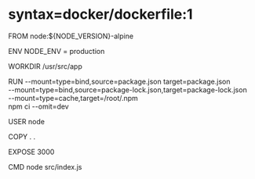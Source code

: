 # syntax=docker/dockerfile:1

FROM node:${NODE_VERSION}-alpine

ENV NODE_ENV = production

WORKDIR /usr/src/app

RUN --mount=type=bind,source=package.json target=package.json \
    --mount=type=bind,source=package-lock.json,target=package-lock.json \
    --mount=type=cache,target=/root/.npm \
    npm ci --omit=dev

USER node

COPY . .

EXPOSE 3000

CMD node src/index.js